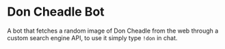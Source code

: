# Don Cheadle Bot
A bot that fetches a random image of Don Cheadle from the web through a custom search engine API, to use it simply type `!don` in chat.

